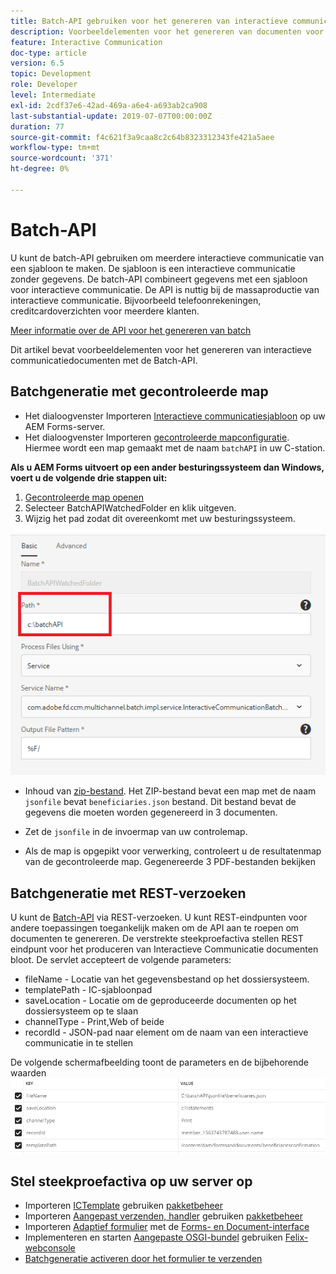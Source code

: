 ```yaml
---
title: Batch-API gebruiken voor het genereren van interactieve communicatiedocumenten
description: Voorbeeldelementen voor het genereren van documenten voor afdrukkanalen met batch-API
feature: Interactive Communication
doc-type: article
version: 6.5
topic: Development
role: Developer
level: Intermediate
exl-id: 2cdf37e6-42ad-469a-a6e4-a693ab2ca908
last-substantial-update: 2019-07-07T00:00:00Z
duration: 77
source-git-commit: f4c621f3a9caa8c2c64b8323312343fe421a5aee
workflow-type: tm+mt
source-wordcount: '371'
ht-degree: 0%

---
```


# Batch-API

U kunt de batch-API gebruiken om meerdere interactieve communicatie van een sjabloon te maken. De sjabloon is een interactieve communicatie zonder gegevens. De batch-API combineert gegevens met een sjabloon voor interactieve communicatie. De API is nuttig bij de massaproductie van interactieve communicatie. Bijvoorbeeld telefoonrekeningen, creditcardoverzichten voor meerdere klanten.

[Meer informatie over de API voor het genereren van batch](https://experienceleague.adobe.com/docs/experience-manager-65/forms/interactive-communications/generate-multiple-interactive-communication-using-batch-api.html)

Dit artikel bevat voorbeeldelementen voor het genereren van interactieve communicatiedocumenten met de Batch-API.

## Batchgeneratie met gecontroleerde map

* Het dialoogvenster Importeren [Interactieve communicatiesjabloon](assets/Beneficiaries-confirmation.zip) op uw AEM Forms-server.
* Het dialoogvenster Importeren [gecontroleerde mapconfiguratie](assets/batch-generation-api.zip). Hiermee wordt een map gemaakt met de naam `batchAPI` in uw C-station.

**Als u AEM Forms uitvoert op een ander besturingssysteem dan Windows, voert u de volgende drie stappen uit:**

1. [Gecontroleerde map openen](http://localhost:4502/libs/fd/core/WatchfolderUI/content/UI.html)
2. Selecteer BatchAPIWatchedFolder en klik uitgeven.
3. Wijzig het pad zodat dit overeenkomt met uw besturingssysteem.

![pad](assets/watched-folder-batch-api-basic.PNG)

* Inhoud van [zip-bestand](assets/jsonfile.zip). Het ZIP-bestand bevat een map met de naam `jsonfile` bevat `beneficiaries.json` bestand. Dit bestand bevat de gegevens die moeten worden gegenereerd in 3 documenten.

* Zet de `jsonfile` in de invoermap van uw controlemap.
* Als de map is opgepikt voor verwerking, controleert u de resultatenmap van de gecontroleerde map. Gegenereerde 3 PDF-bestanden bekijken

## Batchgeneratie met REST-verzoeken

U kunt de [Batch-API](https://helpx.adobe.com/experience-manager/6-5/forms/javadocs/index.html) via REST-verzoeken. U kunt REST-eindpunten voor andere toepassingen toegankelijk maken om de API aan te roepen om documenten te genereren.
De verstrekte steekproefactiva stellen REST eindpunt voor het produceren van Interactieve Communicatie documenten bloot. De servlet accepteert de volgende parameters:

* fileName - Locatie van het gegevensbestand op het dossiersysteem.
* templatePath - IC-sjabloonpad
* saveLocation - Locatie om de geproduceerde documenten op het dossiersysteem op te slaan
* channelType - Print,Web of beide
* recordId - JSON-pad naar element om de naam van een interactieve communicatie in te stellen

De volgende schermafbeelding toont de parameters en de bijbehorende waarden
![voorbeeldverzoek](assets/generate-ic-batch-servlet.PNG)

## Stel steekproefactiva op uw server op

* Importeren [ICTemplate](assets/ICTemplate.zip) gebruiken [pakketbeheer](http://localhost:4502/crx/packmgr/index.jsp)
* Importeren [Aangepast verzenden, handler](assets/BatchAPICustomSubmit.zip) gebruiken [pakketbeheer](http://localhost:4502/crx/packmgr/index.jsp)
* Importeren [Adaptief formulier](assets/BatchGenerationAPIAF.zip) met de [Forms- en Document-interface](http://localhost:4502/aem/forms.html/content/dam/formsanddocuments)
* Implementeren en starten [Aangepaste OSGI-bundel](assets/batchgenerationapi.batchgenerationapi.core-1.0-SNAPSHOT.jar) gebruiken [Felix-webconsole](http://localhost:4502/system/console/bundles)
* [Batchgeneratie activeren door het formulier te verzenden](http://localhost:4502/content/dam/formsanddocuments/batchgenerationapi/jcr:content?wcmmode=disabled)
